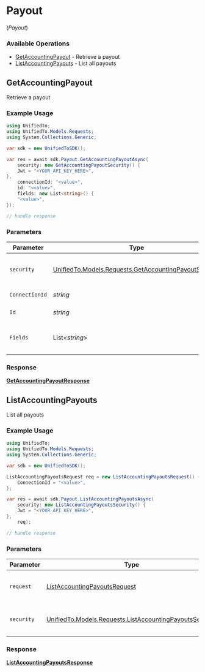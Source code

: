 # Payout
(*Payout*)

### Available Operations

* [GetAccountingPayout](#getaccountingpayout) - Retrieve a payout
* [ListAccountingPayouts](#listaccountingpayouts) - List all payouts

## GetAccountingPayout

Retrieve a payout

### Example Usage

```csharp
using UnifiedTo;
using UnifiedTo.Models.Requests;
using System.Collections.Generic;

var sdk = new UnifiedToSDK();

var res = await sdk.Payout.GetAccountingPayoutAsync(
    security: new GetAccountingPayoutSecurity() {
    Jwt = "<YOUR_API_KEY_HERE>",
},
    connectionId: "<value>",
    id: "<value>",
    fields: new List<string>() {
    "<value>",
});

// handle response
```

### Parameters

| Parameter                                                                                                     | Type                                                                                                          | Required                                                                                                      | Description                                                                                                   |
| ------------------------------------------------------------------------------------------------------------- | ------------------------------------------------------------------------------------------------------------- | ------------------------------------------------------------------------------------------------------------- | ------------------------------------------------------------------------------------------------------------- |
| `security`                                                                                                    | [UnifiedTo.Models.Requests.GetAccountingPayoutSecurity](../../Models/Requests/GetAccountingPayoutSecurity.md) | :heavy_check_mark:                                                                                            | The security requirements to use for the request.                                                             |
| `ConnectionId`                                                                                                | *string*                                                                                                      | :heavy_check_mark:                                                                                            | ID of the connection                                                                                          |
| `Id`                                                                                                          | *string*                                                                                                      | :heavy_check_mark:                                                                                            | ID of the Payout                                                                                              |
| `Fields`                                                                                                      | List<*string*>                                                                                                | :heavy_minus_sign:                                                                                            | Comma-delimited fields to return                                                                              |


### Response

**[GetAccountingPayoutResponse](../../Models/Requests/GetAccountingPayoutResponse.md)**


## ListAccountingPayouts

List all payouts

### Example Usage

```csharp
using UnifiedTo;
using UnifiedTo.Models.Requests;
using System.Collections.Generic;

var sdk = new UnifiedToSDK();

ListAccountingPayoutsRequest req = new ListAccountingPayoutsRequest() {
    ConnectionId = "<value>",
};

var res = await sdk.Payout.ListAccountingPayoutsAsync(
    security: new ListAccountingPayoutsSecurity() {
    Jwt = "<YOUR_API_KEY_HERE>",
},
    req);

// handle response
```

### Parameters

| Parameter                                                                                                         | Type                                                                                                              | Required                                                                                                          | Description                                                                                                       |
| ----------------------------------------------------------------------------------------------------------------- | ----------------------------------------------------------------------------------------------------------------- | ----------------------------------------------------------------------------------------------------------------- | ----------------------------------------------------------------------------------------------------------------- |
| `request`                                                                                                         | [ListAccountingPayoutsRequest](../../Models/Requests/ListAccountingPayoutsRequest.md)                             | :heavy_check_mark:                                                                                                | The request object to use for the request.                                                                        |
| `security`                                                                                                        | [UnifiedTo.Models.Requests.ListAccountingPayoutsSecurity](../../Models/Requests/ListAccountingPayoutsSecurity.md) | :heavy_check_mark:                                                                                                | The security requirements to use for the request.                                                                 |


### Response

**[ListAccountingPayoutsResponse](../../Models/Requests/ListAccountingPayoutsResponse.md)**

